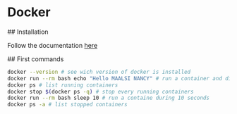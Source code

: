 # Docker

## Installation

Follow the documentation [here](https://www.docker.com/products/docker-desktop/)

## First commands

```bash
docker --version # see wich version of docker is installed
docker run --rm bash echo "Hello MAALSI NANCY" # run a container and display Hello MAALSI NANCY (and remove it)
docker ps # list running containers
docker stop $(docker ps -q) # stop every running containers
docker run --rm bash sleep 10 # run a containe during 10 seconds
docker ps -a # list stopped containers
```
